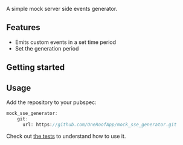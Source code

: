A simple mock server side events generator.

## Features

- Emits custom events in a set time period
- Set the generation period

## Getting started

## Usage

Add the repository to your pubspec:
```dart
mock_sse_generator:
    git:
      url: https://github.com/OneRoofApp/mock_sse_generator.git
```

Check out [the tests](test/mock_sse_generator_test.dart) to understand how to use it.
